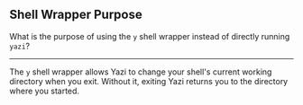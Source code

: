 ## Shell Wrapper Purpose

What is the purpose of using the `y` shell wrapper instead of directly running `yazi`?

---

The `y` shell wrapper allows Yazi to change your shell's current working directory when you exit. Without it, exiting Yazi returns you to the directory where you started.

